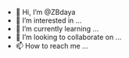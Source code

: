 - 👋 Hi, I’m @ZBdaya
- 👀 I’m interested in ...
- 🌱 I’m currently learning ...
- 💞️ I’m looking to collaborate on ...
- 📫 How to reach me ...

<!---
ZBdaya/ZBdaya is a ✨ special ✨ repository because its `README.md` (this file) appears on your GitHub profile.
You can click the Preview link to take a look at your changes.
--->

